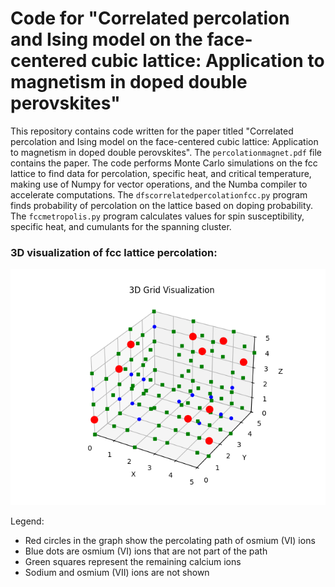 # Code for "Correlated percolation and Ising model on the face-centered cubic lattice: Application to magnetism in doped double perovskites"

This repository contains code written for the paper titled "Correlated percolation and Ising model on the face-centered cubic lattice: Application to magnetism in doped double perovskites". The `percolationmagnet.pdf` file contains the paper. The code performs Monte Carlo simulations on the fcc lattice to find data for percolation, specific heat, and critical temperature, making use of Numpy for vector operations, and the Numba compiler to accelerate computations. The `dfscorrelatedpercolationfcc.py` program finds probability of percolation on the lattice based on doping probability. The `fccmetropolis.py` program calculates values for spin susceptibility, specific heat, and cumulants for the spanning cluster.

### 3D visualization of fcc lattice percolation:
![fccvisualization](https://github.com/Tanmay337442/percolationmagnet/blob/main/fccvisualization.png?raw=true)

Legend:
- Red circles in the graph show the percolating path of osmium (VI) ions
- Blue dots are osmium (VI) ions that are not part of the path
- Green squares represent the remaining calcium ions
- Sodium and osmium (VII) ions are not shown
